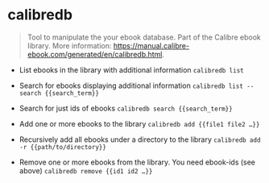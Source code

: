 # calibredb
> Tool to manipulate the your ebook database.
> Part of the Calibre ebook library.
> More information: <https://manual.calibre-ebook.com/generated/en/calibredb.html>.

- List ebooks in the library with additional information
`calibredb list`

- Search for ebooks displaying additional information
`calibredb list --search {{search_term}}`

- Search for just ids of ebooks
`calibredb search {{search_term}}`

- Add one or more ebooks to the library
`calibredb add {{file1 file2 …}}`

- Recursively add all ebooks under a directory to the library
`calibredb add -r {{path/to/directory}}`

- Remove one or more ebooks from the library. You need ebook-ids (see above)
`calibredb remove {{id1 id2 …}}`
